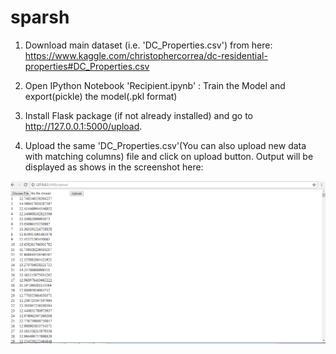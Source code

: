# sparsh
1. Download main dataset (i.e. 'DC_Properties.csv') from here: https://www.kaggle.com/christophercorrea/dc-residential-properties#DC_Properties.csv

2. Open IPython Notebook 'Recipient.ipynb' : Train the Model and export(pickle) the model(.pkl format)

3. Install Flask package (if not already installed) and go to http://127.0.0.1:5000/upload.

4. Upload the same 'DC_Properties.csv'(You can also upload new data with matching columns) file and click on upload button. Output will be displayed as shows in the screenshot here:

![alt text](Screenshot.PNG)
